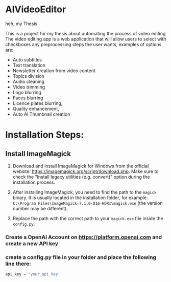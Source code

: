 # AIVideoEditor
heh, my Thesis

This is a project for my thesis about automating the process of video editing
The video editing app is a web application that will allow users to select with checkboxes any preprocessing steps the user wants, examples of options are:

* Auto subtitles
* Text translation
* Newsletter creation from video content
* Topics division 
* Audio cleaning
* Video trimming
* Logo blurring 
* Faces blurring
* Licence plates blurring, 
* Quality enhancement, 
* Auto AI Thumbnail creation

# Installation Steps:

## Install ImageMagick 

1. Download and install ImageMagick for Windows from the official website: https://imagemagick.org/script/download.php. Make sure to check the "Install legacy utilities (e.g. convert)" option during the installation process.

2. After installing ImageMagick, you need to find the path to the `magick` binary. It is usually located in the installation folder, for example: `C:\Program Files\ImageMagick-7.1.0-Q16-HDRI\magick.exe` (the version number may be different).

3. Replace the path with the correct path to your `magick.exe` file inside the `config.py`.


### Create a OpenAI Account on https://platform.openai.com and create a new API key
### create a config.py file in your folder and place the following line there:
```python
api_key = 'your_api_key'
```
